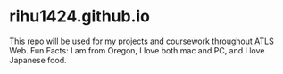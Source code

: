 # rihu1424.github.io


This repo will be used for my projects and coursework throughout ATLS Web.
Fun Facts: I am from Oregon, I love both mac and PC, and I love Japanese food.